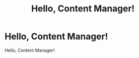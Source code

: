 ﻿---
uid: content-managers-overview
topic: content-managers-overview
locale: en
title: Hello, Content Manager!
dnneditions: 
dnnversion: 09.02.00
---

# Hello, Content Manager!

Hello, Content Manager!
